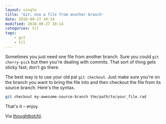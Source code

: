 ```yaml
---
layout: single
title: 'Git: Use a file from another branch'
date: 2018-09-27 10:14
modified: 2018-09-27 10:14
categories: til
tags:
    - git
    - til
---
```


Sometimes you just need one file from another branch. Sure you could `git cherry-pick`
but then you're dealing with commits. That sort of thing gets sticky fast; don't go there.

The best way is to use your old pal `git checkout`. Just make sure you're
on the branch you want to bring the file into and then checkout the file
from its source branch. Here's the syntax.

```bash
git checkout my-awesome-source-branch the/path/to/your_file.rad
```

That's it – enjoy.

Via [thoughtbot/til](https://github.com/thoughtbot/til).
